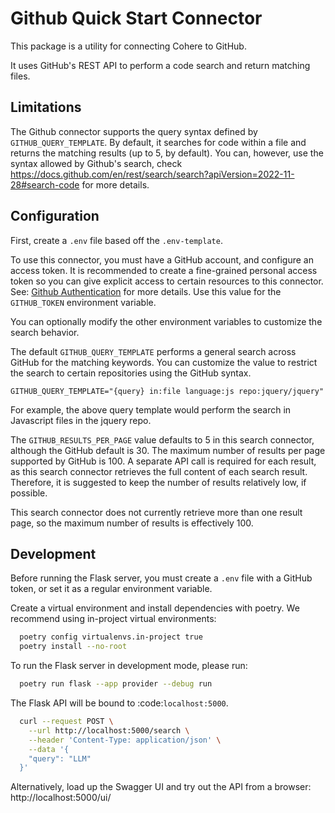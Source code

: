 # Github Quick Start Connector

This package is a utility for connecting Cohere to GitHub.

It uses GitHub's REST API to perform a code search and return matching files.

## Limitations

The Github connector supports the query syntax defined by `GITHUB_QUERY_TEMPLATE`. By default, it searches for code within a file and returns the matching results (up to 5, by default). You can, however, use the syntax allowed by Github's search, check https://docs.github.com/en/rest/search/search?apiVersion=2022-11-28#search-code for more details.

## Configuration

First, create a `.env` file based off the `.env-template`.

To use this connector, you must have a GitHub account, and configure an access token. It is recommended to create a fine-grained personal access token so you can give explicit access to certain resources to this connector. See: [Github Authentication](https://docs.github.com/en/authentication/keeping-your-account-and-data-secure/managing-your-personal-access-tokens) for more details.
Use this value for the `GITHUB_TOKEN` environment variable.

You can optionally modify the other environment variables to customize the search behavior.

The default `GITHUB_QUERY_TEMPLATE` performs a general search across GitHub for the matching keywords. You can
customize the value to restrict the search to certain repositories using the GitHub syntax.

```
GITHUB_QUERY_TEMPLATE="{query} in:file language:js repo:jquery/jquery"
```

For example, the above query template would perform the search in Javascript files in the jquery repo.

The `GITHUB_RESULTS_PER_PAGE` value defaults to 5 in this search connector, although the GitHub default is 30. The
maximum number of results per page supported by GitHub is 100. A separate API call is required for each result,
as this search connector retrieves the full content of each search result. Therefore, it is suggested to keep the number
of results relatively low, if possible.

This search connector does not currently retrieve more than one result page, so the maximum number of results is
effectively 100.

## Development

Before running the Flask server, you must create a `.env` file with a GitHub token, or set it as a regular
environment variable.

Create a virtual environment and install dependencies with poetry. We recommend using in-project virtual environments:

```bash
  poetry config virtualenvs.in-project true
  poetry install --no-root
```

To run the Flask server in development mode, please run:

```bash
  poetry run flask --app provider --debug run
```

The Flask API will be bound to :code:`localhost:5000`.

```bash
  curl --request POST \
    --url http://localhost:5000/search \
    --header 'Content-Type: application/json' \
    --data '{
    "query": "LLM"
  }'
```

Alternatively, load up the Swagger UI and try out the API from a browser: http://localhost:5000/ui/
